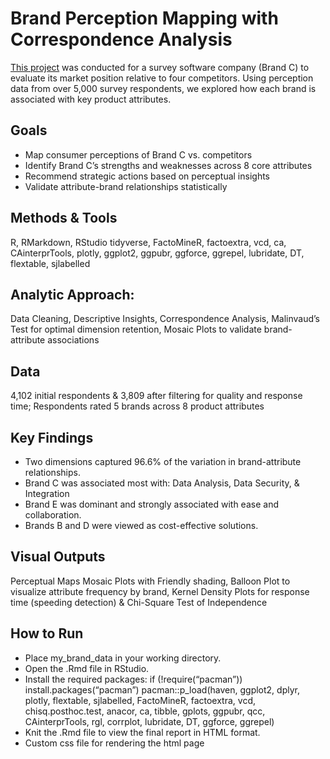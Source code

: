 
<!-- README.md is generated from README.Rmd. Please edit that file -->

# Brand Perception Mapping with Correspondence Analysis

[This project](https://wondimuahmed.github.io/brand_mapping_insights/) was conducted for a survey software company (Brand C) to
evaluate its market position relative to four competitors. Using
perception data from over 5,000 survey respondents, we explored how each
brand is associated with key product attributes.

## Goals

- Map consumer perceptions of Brand C vs. competitors
- Identify Brand C’s strengths and weaknesses across 8 core attributes
- Recommend strategic actions based on perceptual insights
- Validate attribute-brand relationships statistically

## Methods & Tools

R, RMarkdown, RStudio tidyverse, FactoMineR, factoextra, vcd, ca,
CAinterprTools, plotly, ggplot2, ggpubr, ggforce, ggrepel, lubridate,
DT, flextable, sjlabelled

## Analytic Approach:

Data Cleaning, Descriptive Insights, Correspondence Analysis, Malinvaud’s
Test for optimal dimension retention, Mosaic Plots to validate
brand-attribute associations

## Data
4,102 initial respondents & 3,809 after filtering
for quality and response time; Respondents rated 5 brands across 8
product attributes

## Key Findings

- Two dimensions captured 96.6% of the variation in brand-attribute
  relationships.
- Brand C was associated most with: Data Analysis, Data Security, &
  Integration
- Brand E was dominant and strongly associated with ease and
  collaboration.
- Brands B and D were viewed as cost-effective solutions.

## Visual Outputs

Perceptual Maps Mosaic Plots with Friendly shading, Balloon Plot to
visualize attribute frequency by brand, Kernel Density Plots for response
time (speeding detection) & Chi-Square Test of Independence

## How to Run

-  Place my_brand_data in your working directory.
-  Open the .Rmd file in RStudio.
-  Install the required packages: if (!require(“pacman”))
install.packages(“pacman”) pacman::p_load(haven, ggplot2, dplyr, plotly,
flextable, sjlabelled, FactoMineR, factoextra, vcd, chisq.posthoc.test,
anacor, ca, tibble, gplots, ggpubr, qcc, CAinterprTools, rgl, corrplot,
lubridate, DT, ggforce, ggrepel)
-  Knit the .Rmd file to view the final
report in HTML format.
-  Custom css file for rendering the html page 
